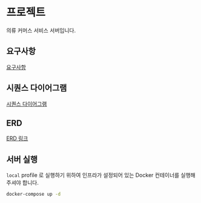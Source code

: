 # 프로젝트

의류 커머스 서비스 서버입니다.

## 요구사항
[요구사항](docs/요구사항.md)

## 시퀀스 다이어그램
[시퀀스 다이어그램](docs/sequence/시퀀스_다이어그램.md)

## ERD
[ERD 링크](docs/erd/erd.md)

## 서버 실행

`local` profile 로 실행하기 위하여 인프라가 설정되어 있는 Docker 컨테이너를 실행해주셔야 합니다.

```bash
docker-compose up -d
```